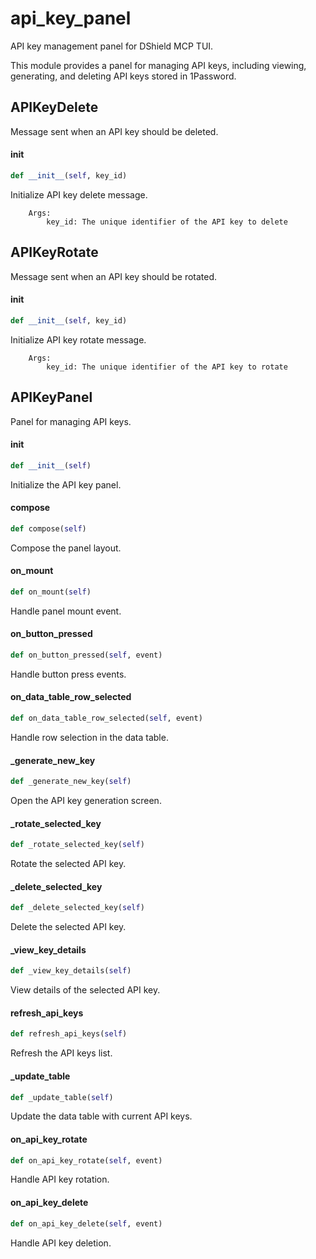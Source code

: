 # api_key_panel

API key management panel for DShield MCP TUI.

This module provides a panel for managing API keys, including viewing,
generating, and deleting API keys stored in 1Password.

## APIKeyDelete

Message sent when an API key should be deleted.

#### __init__

```python
def __init__(self, key_id)
```

Initialize API key delete message.

        Args:
            key_id: The unique identifier of the API key to delete

## APIKeyRotate

Message sent when an API key should be rotated.

#### __init__

```python
def __init__(self, key_id)
```

Initialize API key rotate message.

        Args:
            key_id: The unique identifier of the API key to rotate

## APIKeyPanel

Panel for managing API keys.

#### __init__

```python
def __init__(self)
```

Initialize the API key panel.

#### compose

```python
def compose(self)
```

Compose the panel layout.

#### on_mount

```python
def on_mount(self)
```

Handle panel mount event.

#### on_button_pressed

```python
def on_button_pressed(self, event)
```

Handle button press events.

#### on_data_table_row_selected

```python
def on_data_table_row_selected(self, event)
```

Handle row selection in the data table.

#### _generate_new_key

```python
def _generate_new_key(self)
```

Open the API key generation screen.

#### _rotate_selected_key

```python
def _rotate_selected_key(self)
```

Rotate the selected API key.

#### _delete_selected_key

```python
def _delete_selected_key(self)
```

Delete the selected API key.

#### _view_key_details

```python
def _view_key_details(self)
```

View details of the selected API key.

#### refresh_api_keys

```python
def refresh_api_keys(self)
```

Refresh the API keys list.

#### _update_table

```python
def _update_table(self)
```

Update the data table with current API keys.

#### on_api_key_rotate

```python
def on_api_key_rotate(self, event)
```

Handle API key rotation.

#### on_api_key_delete

```python
def on_api_key_delete(self, event)
```

Handle API key deletion.

